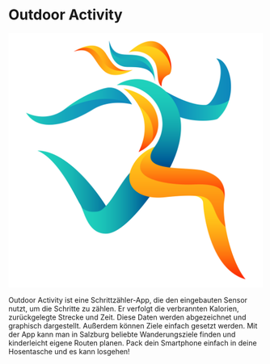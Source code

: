 # Outdoor Activity
<p align="center"><img src=".\assets/logo.png"/></p>

 Outdoor Activity ist eine Schrittzähler-App, die den eingebauten Sensor nutzt, um die Schritte zu zählen. Er verfolgt die verbrannten Kalorien, zurückgelegte Strecke und Zeit. Diese Daten werden abgezeichnet und graphisch dargestellt. Außerdem können Ziele einfach gesetzt werden.
	Mit der App kann man in Salzburg beliebte Wanderungsziele finden und kinderleicht eigene Routen planen. Pack dein Smartphone einfach in deine Hosentasche und es kann losgehen!
 

 
